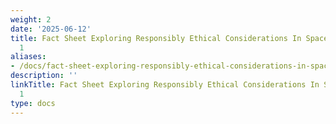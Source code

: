```yaml
---
weight: 2
date: '2025-06-12'
title: Fact Sheet Exploring Responsibly Ethical Considerations In Space Exploration
  1
aliases:
- /docs/fact-sheet-exploring-responsibly-ethical-considerations-in-space-exploration_1/
description: ''
linkTitle: Fact Sheet Exploring Responsibly Ethical Considerations In Space Exploration
  1
type: docs
---
```


